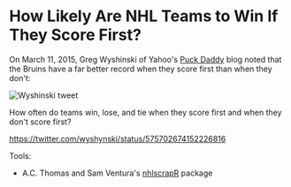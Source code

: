 # How Likely Are NHL Teams to Win If They Score First?

On March 11, 2015, Greg Wyshinski of Yahoo's [Puck Daddy](http://sports.yahoo.com/blogs/nhl-puck-daddy/) blog noted that the Bruins have a far better record when they score first than when they don't:

![Wyshinski tweet]()

How often do teams win, lose, and tie when they score first and when they don't score first?


https://twitter.com/wyshynski/status/575702674152226816

Tools:
* A.C. Thomas and Sam Ventura's [nhlscrapR](http://cran.r-project.org/web/packages/nhlscrapr/index.html) package
